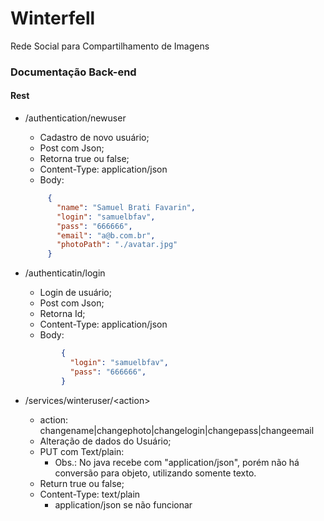 # Winterfell
Rede Social para Compartilhamento de Imagens

### Documentação Back-end

#### Rest
* /authentication/newuser
    * Cadastro de novo usuário;
    * Post com Json;
    * Retorna true ou false;
    * Content-Type: application/json 
    * Body: 
   ```json
        {
          "name": "Samuel Brati Favarin",
          "login": "samuelbfav",
          "pass": "666666",
          "email": "a@b.com.br",
          "photoPath": "./avatar.jpg"
        }
   ```

* /authenticatin/login
   * Login de usuário;
   * Post com Json;
   * Retorna Id;
   * Content-Type: application/json 
   * Body: 
   ```json
           {
             "login": "samuelbfav",
             "pass": "666666",
           }
   ```
 * /services/winteruser/\<action\>
   * action: changename|changephoto|changelogin|changepass|changeemail
   * Alteração de dados do Usuário;
   * PUT com Text/plain:
      * Obs.: No java recebe com "application/json", porém não há conversão para objeto, utilizando somente texto.
   * Return true ou false;
   * Content-Type: text/plain 
      * application/json se não funcionar
      
 
   







